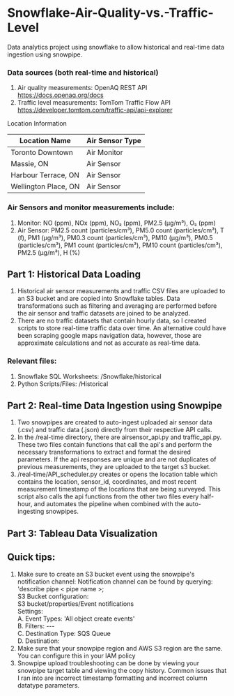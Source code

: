 # Snowflake-Air-Quality-vs.-Traffic-Level
Data analytics project using snowflake to allow historical and real-time data ingestion using snowpipe.

### Data sources (both real-time and historical)
1. Air quality measurements: OpenAQ REST API
https://docs.openaq.org/docs
2. Traffic level measurements: TomTom Traffic Flow API
https://developer.tomtom.com/traffic-api/api-explorer

Location Information

| Location Name | Air Sensor Type |
| ------------- | ------------- |
| Toronto Downtown  | Air Monitor  | 
| Massie, ON  | Air Sensor  | 
| Harbour Terrace, ON  | Air Sensor  |
| Wellington Place, ON | Air Sensor  | 

### Air Sensors and monitor measurements include: 
1. Monitor: NO (ppm), NOx (ppm), NO₂ (ppm), PM2.5 (µg/m³), O₃ (ppm)
2. Air Sensor: PM2.5 count (particles/cm³), PM5.0 count (particles/cm³), T (f), PM1 (µg/m³), PM0.3 count (particles/cm³), PM10 (µg/m³), PM0.5 (particles/cm³), PM1 count (particles/cm³), PM10 count (particles/cm³), PM2.5 (µg/m³), H (%)

## Part 1: Historical Data Loading

1. Historical air sensor measurements and traffic CSV files are uploaded to an S3 bucket and are copied into Snowflake tables. Data transformations such as filtering and averaging are performed before the air sensor and traffic datasets are joined to be analyzed.
2. There are no traffic datasets that contain hourly data, so I created scripts to store real-time traffic data over time. An alternative could have been scraping google maps navigation data, however, those are approximate calculations and not as accurate as real-time data.

### Relevant files: 
1. Snowflake SQL Worksheets: /Snowflake/historical
2. Python Scripts/Files: /Historical

## Part 2: Real-time Data Ingestion using Snowpipe

1. Two snowpipes are created to auto-ingest uploaded air sensor data (.csv) and traffic data (.json) directly from their respective API calls.
2. In the /real-time directory, there are airsensor_api.py and traffic_api.py. These two files contain functions that call the api's and perform the necessary transformations to extract and format the desired parameters. If the api responses are unique and are not duplicates of previous measurements, they are uploaded to the target s3 bucket.
3. /real-time/API_scheduler.py creates or opens the location table which contains the location, sensor_id, coordinates, and most recent measurement timestamp of the locations that are being surveyed. This script also calls the api functions from the other two files every half-hour, and automates the pipeline when combined with the auto-ingesting snowpipes.

## Part 3: Tableau Data Visualization

## Quick tips:
1. Make sure to create an S3 bucket event using the snowpipe's notification channel:
   Notification channel can be found by querying: 'describe pipe < pipe name >;  
S3 Bucket configuration:  
   S3 bucket/properties/Event notifications  
   Settings:  
   A. Event Types: 'All object create events'  
   B. Filters: ---  
   C. Destination Type: SQS Queue  
   D. Destination: <notification channel>  
3. Make sure that your snowpipe region and AWS S3 region are the same. You can configure this in your IAM policy  
4. Snowpipe upload troubleshooting can be done by viewing your snowpipe target table and viewing the copy history. Common issues that I ran into are incorrect timestamp formatting and incorrect column datatype parameters.

   
